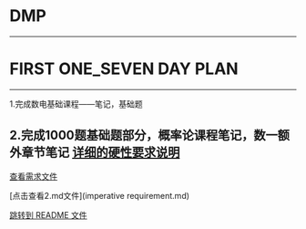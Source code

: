 # DMP
---
# FIRST ONE_SEVEN DAY PLAN
---
1.完成数电基础课程——笔记，基础题

2.完成1000题基础题部分，概率论课程笔记，数一额外章节笔记
[详细的硬性要求说明](imperativerequirement.md)
---
[查看需求文件](imperativerequirement.md)

[点击查看2.md文件](imperative requirement.md)


[跳转到 README 文件](ir.md)
